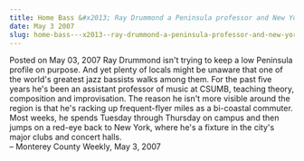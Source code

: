 ```yaml
---
title: Home Bass &#x2013; Ray Drummond a Peninsula professor and New York jazz star
date: May 3 2007
slug: home-bass---x2013--ray-drummond-a-peninsula-professor-and-new-york-jazz-star
---
```





<span class="date">Posted on May 03, 2007    </span>
Ray Drummond isn&apos;t trying to keep a low Peninsula profile on
purpose. And yet plenty of locals might be unaware that one of the
world&apos;s greatest jazz bassists walks among them. For the past five
years he&apos;s been an assistant professor of music at CSUMB, teaching
theory, composition and improvisation. The reason he isn&apos;t more
visible around the region is that he&apos;s racking up frequent-flyer
miles as a bi-coastal commuter. Most weeks, he spends Tuesday
through Thursday on campus and then jumps on a red-eye back to New
York, where he&apos;s a fixture in the city&apos;s major clubs and concert
halls.<br>
&#x2013; Monterey County Weekly, May 3, 2007<br/></br>




